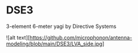 # DSE3

3-element 6-meter yagi by Directive Systems


![alt text][https://github.com/microphonon/antenna-modeling/blob/main/DSE3/LVA_side.jpg]

